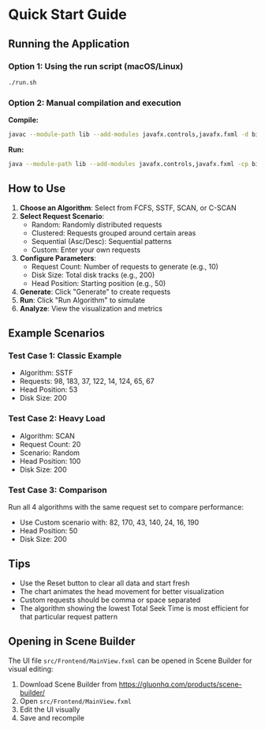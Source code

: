 # Quick Start Guide

## Running the Application

### Option 1: Using the run script (macOS/Linux)
```bash
./run.sh
```

### Option 2: Manual compilation and execution

**Compile:**
```bash
javac --module-path lib --add-modules javafx.controls,javafx.fxml -d bin src/Backend/*.java src/Frontend/*.java src/Main.java
```

**Run:**
```bash
java --module-path lib --add-modules javafx.controls,javafx.fxml -cp bin Main
```

## How to Use

1. **Choose an Algorithm**: Select from FCFS, SSTF, SCAN, or C-SCAN
2. **Select Request Scenario**: 
   - Random: Randomly distributed requests
   - Clustered: Requests grouped around certain areas
   - Sequential (Asc/Desc): Sequential patterns
   - Custom: Enter your own requests
3. **Configure Parameters**:
   - Request Count: Number of requests to generate (e.g., 10)
   - Disk Size: Total disk tracks (e.g., 200)
   - Head Position: Starting position (e.g., 50)
4. **Generate**: Click "Generate" to create requests
5. **Run**: Click "Run Algorithm" to simulate
6. **Analyze**: View the visualization and metrics

## Example Scenarios

### Test Case 1: Classic Example
- Algorithm: SSTF
- Requests: 98, 183, 37, 122, 14, 124, 65, 67
- Head Position: 53
- Disk Size: 200

### Test Case 2: Heavy Load
- Algorithm: SCAN
- Request Count: 20
- Scenario: Random
- Head Position: 100
- Disk Size: 200

### Test Case 3: Comparison
Run all 4 algorithms with the same request set to compare performance:
- Use Custom scenario with: 82, 170, 43, 140, 24, 16, 190
- Head Position: 50
- Disk Size: 200

## Tips

- Use the Reset button to clear all data and start fresh
- The chart animates the head movement for better visualization
- Custom requests should be comma or space separated
- The algorithm showing the lowest Total Seek Time is most efficient for that particular request pattern

## Opening in Scene Builder

The UI file `src/Frontend/MainView.fxml` can be opened in Scene Builder for visual editing:
1. Download Scene Builder from https://gluonhq.com/products/scene-builder/
2. Open `src/Frontend/MainView.fxml`
3. Edit the UI visually
4. Save and recompile

